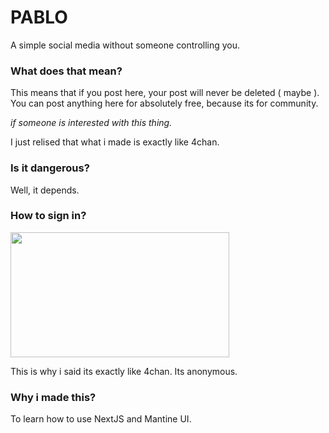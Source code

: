 # PABLO
A simple social media without someone controlling you.

### What does that mean?
This means that if you post here, your post will never be deleted ( maybe ). You can post anything here for absolutely free, because its for community.

*if someone is interested with this thing.*

I just relised that what i made is exactly like 4chan.

### Is it dangerous?
Well, it depends.

### How to sign in?
<img src="https://en.meming.world/images/en/0/03/Good_Question.jpg" width="350" height="200">

This is why i said its exactly like 4chan. Its anonymous.

### Why i made this?
To learn how to use NextJS and Mantine UI.
